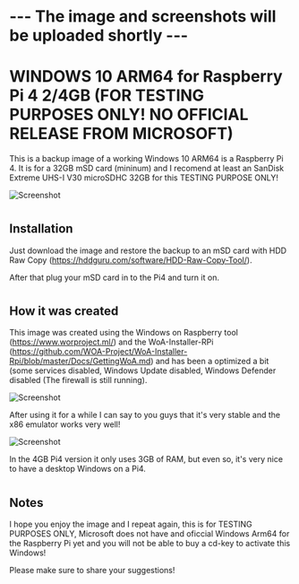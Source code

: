 # --- The image and screenshots will be uploaded shortly ---

# WINDOWS 10 ARM64 for Raspberry Pi 4 2/4GB (FOR TESTING PURPOSES ONLY! NO OFFICIAL RELEASE FROM MICROSOFT)

This is a backup image of a working Windows 10 ARM64 is a Raspberry Pi 4. It is for a 32GB mSD card (mininum) and I recomend at least an SanDisk Extreme UHS-I V30 microSDHC 32GB for this TESTING PURPOSE ONLY!

![Screenshot](https://cdn.mos.cms.futurecdn.net/WifLXePD3Tk5QFwKR7UDUo-970-80.jpg)

#
## Installation

Just download the image and restore the backup to an mSD card with HDD Raw Copy (https://hddguru.com/software/HDD-Raw-Copy-Tool/).

After that plug your mSD card in to the Pi4 and turn it on.

#
## How it was created

This image was created using the Windows on Raspberry tool (https://www.worproject.ml/) and the WoA-Installer-RPi (https://github.com/WOA-Project/WoA-Installer-Rpi/blob/master/Docs/GettingWoA.md) and has been a optimized a bit (some services disabled, Windows Update disabled, Windows Defender disabled (The firewall is still running).

![Screenshot]()

After using it for a while I can say to you guys that it's very stable and the x86 emulator works very well!

![Screenshot]()

In the 4GB Pi4 version it only uses 3GB of RAM, but even so, it's very nice to have a desktop Windows on a Pi4.

#
## Notes

I hope you enjoy the image and I repeat again, this is for TESTING PURPOSES ONLY, Microsoft does not have and oficcial Windows Arm64 for the Raspberry Pi yet and you will not be able to buy a cd-key to activate this Windows!

Please make sure to share your suggestions!
